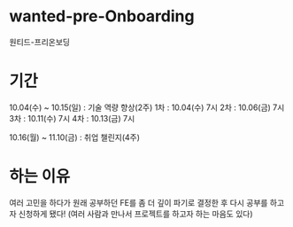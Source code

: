 # wanted-pre-Onboarding
원티드-프리온보딩

# 기간
10.04(수) ~ 10.15(일) : 기술 역량 향상(2주)
1차 : 10.04(수) 7시
2차 : 10.06(금) 7시
3차 : 10.11(수) 7시
4차 : 10.13(금) 7시

10.16(월) ~ 11.10(금) : 취업 챌린지(4주)

# 하는 이유
여러 고민을 하다가 원래 공부하던 FE를 좀 더 깊이 파기로 결정한 후
다시 공부를 하고자 신청하게 됐다!
(여러 사람과 만나서 프로젝트를 하고자 하는 마음도 있다)
